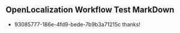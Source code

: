 ## OpenLocalization Workflow Test MarkDown
* 93085777-186e-4fd9-bede-7b9b3a71215c thanks!

<!--HONumber=Sep16_HO1-->


